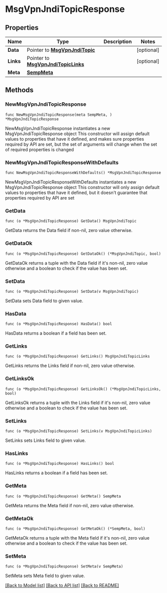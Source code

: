 # MsgVpnJndiTopicResponse

## Properties

Name | Type | Description | Notes
------------ | ------------- | ------------- | -------------
**Data** | Pointer to [**MsgVpnJndiTopic**](MsgVpnJndiTopic.md) |  | [optional] 
**Links** | Pointer to [**MsgVpnJndiTopicLinks**](MsgVpnJndiTopicLinks.md) |  | [optional] 
**Meta** | [**SempMeta**](SempMeta.md) |  | 

## Methods

### NewMsgVpnJndiTopicResponse

`func NewMsgVpnJndiTopicResponse(meta SempMeta, ) *MsgVpnJndiTopicResponse`

NewMsgVpnJndiTopicResponse instantiates a new MsgVpnJndiTopicResponse object
This constructor will assign default values to properties that have it defined,
and makes sure properties required by API are set, but the set of arguments
will change when the set of required properties is changed

### NewMsgVpnJndiTopicResponseWithDefaults

`func NewMsgVpnJndiTopicResponseWithDefaults() *MsgVpnJndiTopicResponse`

NewMsgVpnJndiTopicResponseWithDefaults instantiates a new MsgVpnJndiTopicResponse object
This constructor will only assign default values to properties that have it defined,
but it doesn't guarantee that properties required by API are set

### GetData

`func (o *MsgVpnJndiTopicResponse) GetData() MsgVpnJndiTopic`

GetData returns the Data field if non-nil, zero value otherwise.

### GetDataOk

`func (o *MsgVpnJndiTopicResponse) GetDataOk() (*MsgVpnJndiTopic, bool)`

GetDataOk returns a tuple with the Data field if it's non-nil, zero value otherwise
and a boolean to check if the value has been set.

### SetData

`func (o *MsgVpnJndiTopicResponse) SetData(v MsgVpnJndiTopic)`

SetData sets Data field to given value.

### HasData

`func (o *MsgVpnJndiTopicResponse) HasData() bool`

HasData returns a boolean if a field has been set.

### GetLinks

`func (o *MsgVpnJndiTopicResponse) GetLinks() MsgVpnJndiTopicLinks`

GetLinks returns the Links field if non-nil, zero value otherwise.

### GetLinksOk

`func (o *MsgVpnJndiTopicResponse) GetLinksOk() (*MsgVpnJndiTopicLinks, bool)`

GetLinksOk returns a tuple with the Links field if it's non-nil, zero value otherwise
and a boolean to check if the value has been set.

### SetLinks

`func (o *MsgVpnJndiTopicResponse) SetLinks(v MsgVpnJndiTopicLinks)`

SetLinks sets Links field to given value.

### HasLinks

`func (o *MsgVpnJndiTopicResponse) HasLinks() bool`

HasLinks returns a boolean if a field has been set.

### GetMeta

`func (o *MsgVpnJndiTopicResponse) GetMeta() SempMeta`

GetMeta returns the Meta field if non-nil, zero value otherwise.

### GetMetaOk

`func (o *MsgVpnJndiTopicResponse) GetMetaOk() (*SempMeta, bool)`

GetMetaOk returns a tuple with the Meta field if it's non-nil, zero value otherwise
and a boolean to check if the value has been set.

### SetMeta

`func (o *MsgVpnJndiTopicResponse) SetMeta(v SempMeta)`

SetMeta sets Meta field to given value.



[[Back to Model list]](../README.md#documentation-for-models) [[Back to API list]](../README.md#documentation-for-api-endpoints) [[Back to README]](../README.md)


